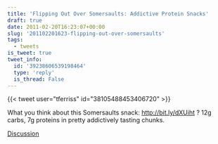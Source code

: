```yaml
---
title: 'Flipping Out Over Somersaults: Addictive Protein Snacks'
draft: true
date: 2011-02-20T16:23:07+00:00
slug: '201102201623-flipping-out-over-somersaults'
tags:
  - tweets
is_tweet: true
tweet_info:
  id: '39238606539198464'
  type: 'reply'
  is_thread: False
---
```




{{< tweet user="tferriss" id="38105488453406720" >}}

What you think about this Somersaults snack: http://bit.ly/dXUiht ? 12g carbs, 7g proteins in pretty addictively tasting chunks.

[Discussion](https://x.com/sytelus/status/39238606539198464)
